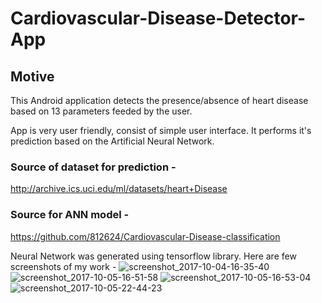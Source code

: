 # Cardiovascular-Disease-Detector-App
## Motive
This Android application detects the presence/absence of heart disease based on 13 parameters feeded by the user.

App is very user friendly, consist of simple user interface. It performs it's prediction based on the Artificial Neural Network.

### Source of dataset for prediction - 

http://archive.ics.uci.edu/ml/datasets/heart+Disease

### Source for ANN model -

https://github.com/812624/Cardiovascular-Disease-classification

Neural Network was generated using tensorflow library.
Here are few screenshots of my work -
![screenshot_2017-10-04-16-35-40](https://user-images.githubusercontent.com/16900145/31247199-76edd5b4-aa2d-11e7-921c-ec0aa121aed2.png)
![screenshot_2017-10-05-16-51-58](https://user-images.githubusercontent.com/16900145/31247196-76e97320-aa2d-11e7-8d17-b0d25fa90838.png)
![screenshot_2017-10-05-16-53-04](https://user-images.githubusercontent.com/16900145/31247197-76eaaaec-aa2d-11e7-9af9-887e716da38e.png)
![screenshot_2017-10-05-22-44-23](https://user-images.githubusercontent.com/16900145/31247198-76eb23b4-aa2d-11e7-913e-c4d2d3eb8133.png)


